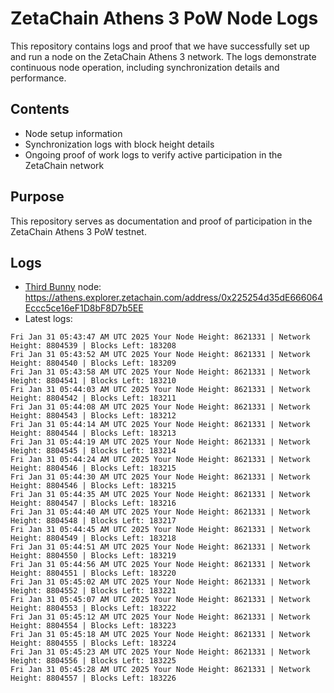 # ZetaChain Athens 3 PoW Node Logs
This repository contains logs and proof that we have successfully set up and run a node on the ZetaChain Athens 3 network. The logs demonstrate continuous node operation, including synchronization details and performance.

## Contents
- Node setup information
- Synchronization logs with block height details
- Ongoing proof of work logs to verify active participation in the ZetaChain network

## Purpose
This repository serves as documentation and proof of participation in the ZetaChain Athens 3 PoW testnet.

## Logs

- [Third Bunny](https://thirdbunny.xyz/) node: https://athens.explorer.zetachain.com/address/0x225254d35dE666064Eccc5ce16eF1D8bF8D7b5EE
- Latest logs:
```
Fri Jan 31 05:43:47 AM UTC 2025 Your Node Height: 8621331 | Network Height: 8804539 | Blocks Left: 183208
Fri Jan 31 05:43:52 AM UTC 2025 Your Node Height: 8621331 | Network Height: 8804540 | Blocks Left: 183209
Fri Jan 31 05:43:58 AM UTC 2025 Your Node Height: 8621331 | Network Height: 8804541 | Blocks Left: 183210
Fri Jan 31 05:44:03 AM UTC 2025 Your Node Height: 8621331 | Network Height: 8804542 | Blocks Left: 183211
Fri Jan 31 05:44:08 AM UTC 2025 Your Node Height: 8621331 | Network Height: 8804543 | Blocks Left: 183212
Fri Jan 31 05:44:14 AM UTC 2025 Your Node Height: 8621331 | Network Height: 8804544 | Blocks Left: 183213
Fri Jan 31 05:44:19 AM UTC 2025 Your Node Height: 8621331 | Network Height: 8804545 | Blocks Left: 183214
Fri Jan 31 05:44:24 AM UTC 2025 Your Node Height: 8621331 | Network Height: 8804546 | Blocks Left: 183215
Fri Jan 31 05:44:30 AM UTC 2025 Your Node Height: 8621331 | Network Height: 8804546 | Blocks Left: 183215
Fri Jan 31 05:44:35 AM UTC 2025 Your Node Height: 8621331 | Network Height: 8804547 | Blocks Left: 183216
Fri Jan 31 05:44:40 AM UTC 2025 Your Node Height: 8621331 | Network Height: 8804548 | Blocks Left: 183217
Fri Jan 31 05:44:45 AM UTC 2025 Your Node Height: 8621331 | Network Height: 8804549 | Blocks Left: 183218
Fri Jan 31 05:44:51 AM UTC 2025 Your Node Height: 8621331 | Network Height: 8804550 | Blocks Left: 183219
Fri Jan 31 05:44:56 AM UTC 2025 Your Node Height: 8621331 | Network Height: 8804551 | Blocks Left: 183220
Fri Jan 31 05:45:02 AM UTC 2025 Your Node Height: 8621331 | Network Height: 8804552 | Blocks Left: 183221
Fri Jan 31 05:45:07 AM UTC 2025 Your Node Height: 8621331 | Network Height: 8804553 | Blocks Left: 183222
Fri Jan 31 05:45:12 AM UTC 2025 Your Node Height: 8621331 | Network Height: 8804554 | Blocks Left: 183223
Fri Jan 31 05:45:18 AM UTC 2025 Your Node Height: 8621331 | Network Height: 8804555 | Blocks Left: 183224
Fri Jan 31 05:45:23 AM UTC 2025 Your Node Height: 8621331 | Network Height: 8804556 | Blocks Left: 183225
Fri Jan 31 05:45:28 AM UTC 2025 Your Node Height: 8621331 | Network Height: 8804557 | Blocks Left: 183226
```

